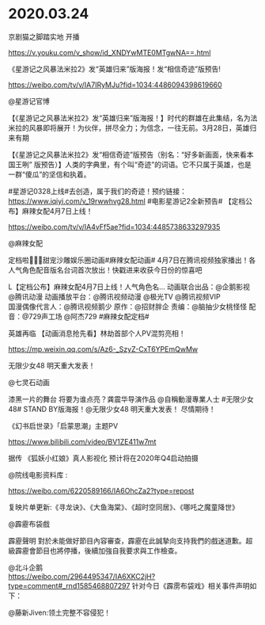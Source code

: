 # 2020.03.24


京剧猫之脚踏实地 开播

https://v.youku.com/v_show/id_XNDYwMTE0MTgwNA==.html


《星游记之风暴法米拉2》发“英雄归来”版海报！发“相信奇迹”版预告!

https://weibo.com/tv/v/IA7IRyMJu?fid=1034:4486094398619660

@星游记官博                            

【《星游记之风暴法米拉2》发“英雄归来”版海报！】时代的群雄在此集结，名为法米拉的风暴即将展开！为伙伴，拼尽全力；为信念，一往无前。3月28日，英雄归来有期

【《星游记之风暴法米拉2》发“相信奇迹”版预告（别名：“好多新画面，快来看本国王咧” 版预告）】人类的字典里，有个叫“奇迹”的词语。它不只属于英雄，也是一群“傻瓜”的坚信和执着。

#星游记0328上线#去创造，属于我们的奇迹！预约链接：https://www.iqiyi.com/v_19rwwhvg28.html
#电影星游记2全新预告#
【定档公布】麻辣女配4月7日上线！

https://weibo.com/tv/v/IA4vFf5ae?fid=1034:4485738633297935

@麻辣女配                            

定档啦🎉🎉🎉甜宠沙雕娱乐圈动画#麻辣女配动画# 4月7日在腾讯视频独家播出！各人气角色配音版名台词首次放出！快戳进来收获今日份的惊喜吧

L【定档公布】麻辣女配4月7日上线！人气角色名...
动画联合出品：@企鹅影视 @腾讯动漫
动画播放平台：@腾讯视频动漫  @极光TV @腾讯视频VIP  
国漫偶像代言人：@腾讯视频鹅少
原作：@招财胖企
责编：@脑抽少女桃怪怪
配音：@729声工场  @阿杰729
#麻辣女配定档#


 英雄再临  【动画消息抢先看】林劫首部个人PV混剪亮相！

https://mp.weixin.qq.com/s/Az6-_SzyZ-CxT6YPEmQwMw


 
无限少女48   明天重大发表！

@七灵石动画 

漆黑一片的舞台 将要为谁点亮？龚震华导演作品 @自稱動漫專業人士   #无限少女48# STAND BY版海报！@无限少女48   明天重大发表！ 尽情期待！


《幻书启世录》「启蒙思潮」主题PV

https://www.bilibili.com/video/BV1ZE411w7mt


据传 《狐妖小红娘》真人影视化  预计将在2020年Q4启动拍摄



@院线电影资料库  :

https://weibo.com/6220589166/IA6OhcZa2?type=repost

复映片单更新:《寻龙诀》、《大鱼海棠》、《超时空同居》、《哪吒之魔童降世》

@霹靂布袋戲                            

霹靂聲明
對於未能做好節目內容審查，霹靂在此誠摯向支持我們的戲迷道歉。超級霹靂會節目也將停播，後續加強自我要求與工作檢查。



@北斗企鹅                            
https://weibo.com/2964495347/IA6XKC2jH?type=comment#_rnd1585468807297
针对今日《霹雳布袋戏》相关事件声明如下：

@藤新Jiven:领土完整不容侵犯！ 


